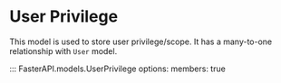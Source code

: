 # User Privilege

This model is used to store user privilege/scope. It has a many-to-one relationship with `User` model.

::: FasterAPI.models.UserPrivilege
    options:
        members: true
